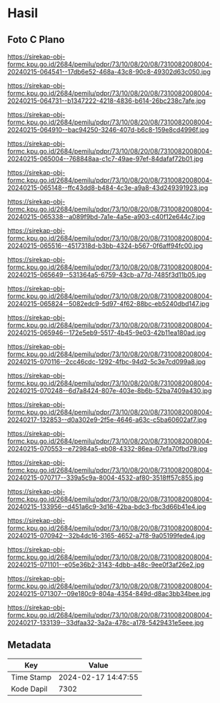 # Hasil

## Foto C Plano

https://sirekap-obj-formc.kpu.go.id/2684/pemilu/pdpr/73/10/08/20/08/7310082008004-20240215-064541--17db6e52-468a-43c8-90c8-49302d63c050.jpg

https://sirekap-obj-formc.kpu.go.id/2684/pemilu/pdpr/73/10/08/20/08/7310082008004-20240215-064731--b1347222-4218-4836-b614-26bc238c7afe.jpg

https://sirekap-obj-formc.kpu.go.id/2684/pemilu/pdpr/73/10/08/20/08/7310082008004-20240215-064910--bac94250-3246-407d-b6c8-159e8cd4996f.jpg

https://sirekap-obj-formc.kpu.go.id/2684/pemilu/pdpr/73/10/08/20/08/7310082008004-20240215-065004--768848aa-c1c7-49ae-97ef-84dafaf72b01.jpg

https://sirekap-obj-formc.kpu.go.id/2684/pemilu/pdpr/73/10/08/20/08/7310082008004-20240215-065148--ffc43dd8-b484-4c3e-a9a8-43d249391923.jpg

https://sirekap-obj-formc.kpu.go.id/2684/pemilu/pdpr/73/10/08/20/08/7310082008004-20240215-065338--a089f9bd-7a1e-4a5e-a903-c40f12e644c7.jpg

https://sirekap-obj-formc.kpu.go.id/2684/pemilu/pdpr/73/10/08/20/08/7310082008004-20240215-065516--4517318d-b3bb-4324-b567-0f6aff94fc00.jpg

https://sirekap-obj-formc.kpu.go.id/2684/pemilu/pdpr/73/10/08/20/08/7310082008004-20240215-065649--531364a5-6759-43cb-a77d-7485f3d11b05.jpg

https://sirekap-obj-formc.kpu.go.id/2684/pemilu/pdpr/73/10/08/20/08/7310082008004-20240215-065824--5082edc9-5d97-4f62-88bc-eb5240dbd147.jpg

https://sirekap-obj-formc.kpu.go.id/2684/pemilu/pdpr/73/10/08/20/08/7310082008004-20240215-065946--172e5eb9-5517-4b45-9e03-42b11ea180ad.jpg

https://sirekap-obj-formc.kpu.go.id/2684/pemilu/pdpr/73/10/08/20/08/7310082008004-20240215-070116--2cc46cdc-1292-4fbc-94d2-5c3e7cd099a8.jpg

https://sirekap-obj-formc.kpu.go.id/2684/pemilu/pdpr/73/10/08/20/08/7310082008004-20240215-070248--6d7a8424-807e-403e-8b6b-52ba7409a430.jpg

https://sirekap-obj-formc.kpu.go.id/2684/pemilu/pdpr/73/10/08/20/08/7310082008004-20240217-132853--d0a302e9-2f5e-4646-a63c-c5ba60602af7.jpg

https://sirekap-obj-formc.kpu.go.id/2684/pemilu/pdpr/73/10/08/20/08/7310082008004-20240215-070553--e72984a5-eb08-4332-86ea-07efa70fbd79.jpg

https://sirekap-obj-formc.kpu.go.id/2684/pemilu/pdpr/73/10/08/20/08/7310082008004-20240215-070717--339a5c9a-8004-4532-af80-3518ff57c855.jpg

https://sirekap-obj-formc.kpu.go.id/2684/pemilu/pdpr/73/10/08/20/08/7310082008004-20240215-133956--d451a6c9-3d16-42ba-bdc3-fbc3d66b41e4.jpg

https://sirekap-obj-formc.kpu.go.id/2684/pemilu/pdpr/73/10/08/20/08/7310082008004-20240215-070942--32b4dc16-3165-4652-a7f8-9a05199fede4.jpg

https://sirekap-obj-formc.kpu.go.id/2684/pemilu/pdpr/73/10/08/20/08/7310082008004-20240215-071101--e05e36b2-3143-4dbb-a48c-9ee0f3af26e2.jpg

https://sirekap-obj-formc.kpu.go.id/2684/pemilu/pdpr/73/10/08/20/08/7310082008004-20240215-071307--09e180c9-804a-4354-849d-d8ac3bb34bee.jpg

https://sirekap-obj-formc.kpu.go.id/2684/pemilu/pdpr/73/10/08/20/08/7310082008004-20240217-133139--33dfaa32-3a2a-478c-a178-5429431e5eee.jpg


## Metadata

| Key        | Value               |
| ---------- | ------------------- |
| Time Stamp | 2024-02-17 14:47:55 |
| Kode Dapil | 7302                |



